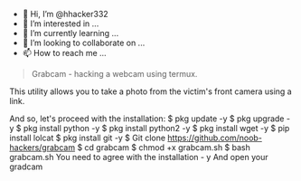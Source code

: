 - 👋 Hi, I’m @hhacker332
- 👀 I’m interested in ...
- 🌱 I’m currently learning ...
- 💞️ I’m looking to collaborate on ...
- 📫 How to reach me ...

<!---
hhacker332/hhacker332 is a ✨ special ✨ repository because its `README.md` (this file) appears on your GitHub profile.
You can click the Preview link to take a look at your changes.
--->
>Grabcam - hacking a webcam using termux.

This utility allows you to take a photo from the victim's front camera using a link.

And so, let's proceed with the installation:
$ pkg update -y
$ pkg upgrade -y
$ pkg install python -y
$ pkg install python2 -y
$ pkg install wget -y
$ pip install lolcat
$ pkg install git -y
$ Git clone https://github.com/noob-hackers/grabcam
$ cd grabcam
$ chmod +x grabcam.sh
$ bash grabcam.sh
You need to agree with the installation - y‌‌
 And open your gradcam
